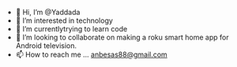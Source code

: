 - 👋 Hi, I’m @Yaddada
- 👀 I’m interested in technology 
- 🌱 I’m currentlytrying to learn code
- 💞️ I’m looking to collaborate on making a roku smart home app for Android television.
- 📫 How to reach me ... anbesas88@gmail.com

<!---
Yaddada/Yaddada is a ✨ special ✨ repository because its `README.md` (this file) appears on your GitHub profile.
You can click the Preview link to take a look at your changes.
--->
